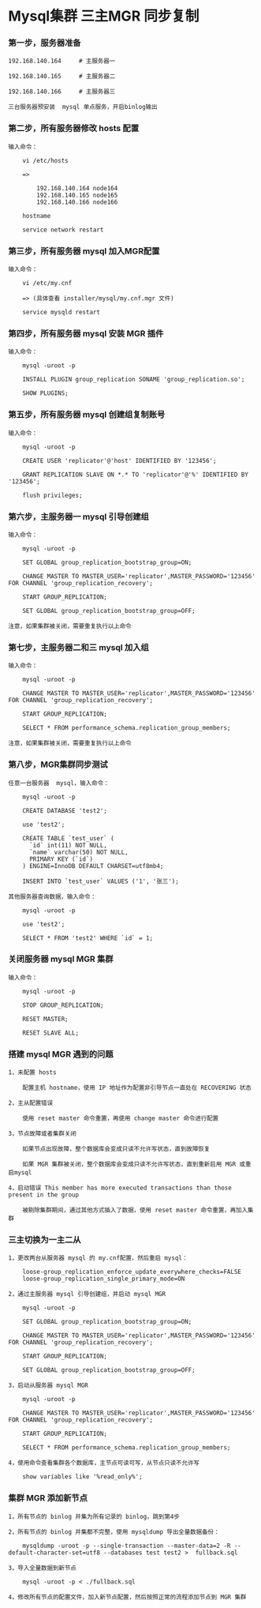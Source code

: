 
# Mysql集群 三主MGR 同步复制

### 第一步，服务器准备
		
	192.168.140.164		# 主服务器一
	
	192.168.140.165		# 主服务器二
	
	192.168.140.166		# 主服务器三
	
	三台服务器预安装  mysql 单点服务，开启binlog输出

### 第二步，所有服务器修改 hosts 配置
	
	输入命令：
	
		vi /etc/hosts
		
		=>
		
			192.168.140.164 node164
			192.168.140.165 node165
			192.168.140.166 node166
		
		hostname
		
		service network restart
	
### 第三步，所有服务器 mysql 加入MGR配置

	输入命令：
	
		vi /etc/my.cnf
		
		=> (具体查看 installer/mysql/my.cnf.mgr 文件)
		
		service mysqld restart
		
### 第四步，所有服务器 mysql 安装 MGR 插件

	输入命令：
		
		mysql -uroot -p
		
		INSTALL PLUGIN group_replication SONAME 'group_replication.so';
		
		SHOW PLUGINS;
	
### 第五步，所有服务器 mysql 创建组复制账号

	输入命令：
		
		mysql -uroot -p
		
		CREATE USER 'replicator'@'host' IDENTIFIED BY '123456';
		
		GRANT REPLICATION SLAVE ON *.* TO 'replicator'@'%' IDENTIFIED BY '123456';
		
		flush privileges;
	
### 第六步，主服务器一  mysql 引导创建组

	输入命令：
		
		mysql -uroot -p
		
		SET GLOBAL group_replication_bootstrap_group=ON;
		
		CHANGE MASTER TO MASTER_USER='replicator',MASTER_PASSWORD='123456' FOR CHANNEL 'group_replication_recovery';
		
		START GROUP_REPLICATION;
		
		SET GLOBAL group_replication_bootstrap_group=OFF;
	
	注意，如果集群被关闭，需要重复执行以上命令

### 第七步，主服务器二和三 mysql 加入组

	输入命令：
		
		mysql -uroot -p
		
		CHANGE MASTER TO MASTER_USER='replicator',MASTER_PASSWORD='123456' FOR CHANNEL 'group_replication_recovery';
		
		START GROUP_REPLICATION;
		
		SELECT * FROM performance_schema.replication_group_members;
	
	注意，如果集群被关闭，需要重复执行以上命令

### 第八步，MGR集群同步测试

	任意一台服务器  mysql，输入命令：
		
		mysql -uroot -p
		
		CREATE DATABASE 'test2';
		
		use 'test2';
		
		CREATE TABLE `test_user` (
		  `id` int(11) NOT NULL,
		  `name` varchar(50) NOT NULL,
		  PRIMARY KEY (`id`)
		) ENGINE=InnoDB DEFAULT CHARSET=utf8mb4;
		
		INSERT INTO `test_user` VALUES ('1', '张三');
	
	其他服务器查询数据，输入命令：
		
		mysql -uroot -p
		
		use 'test2';
		
		SELECT * FROM 'test2' WHERE `id` = 1;

### 关闭服务器 mysql MGR 集群

	输入命令：
		
		mysql -uroot -p
		
		STOP GROUP_REPLICATION;
		
		RESET MASTER;
		
		RESET SLAVE ALL;
		
### 搭建 mysql MGR 遇到的问题

	1，未配置 hosts
	
		配置主机 hostname，使用 IP 地址作为配置非引导节点一直处在 RECOVERING 状态
	
	2，主从配置错误
	
		使用 reset master 命令重置，再使用 change master 命令进行配置
	
	3，节点故障或者集群关闭
	
		如果节点出现故障，整个数据库会变成只读不允许写状态，直到故障恢复
		
		如果 MGR 集群被关闭，整个数据库会变成只读不允许写状态，直到重新启用 MGR 或重启mysql
	
	4，启动错误 This member has more executed transactions than those present in the group
	
		被剔除集群期间，通过其他方式插入了数据，使用 reset master 命令重置，再加入集群

### 三主切换为一主二从

	1，更改两台从服务器 mysql 的 my.cnf配置，然后重启 mysql：
	
		loose-group_replication_enforce_update_everywhere_checks=FALSE
		loose-group_replication_single_primary_mode=ON
	
	2，通过主服务器 mysql 引导创建组，并启动 mysql MGR
		
		mysql -uroot -p
		
		SET GLOBAL group_replication_bootstrap_group=ON;
		
		CHANGE MASTER TO MASTER_USER='replicator',MASTER_PASSWORD='123456' FOR CHANNEL 'group_replication_recovery';
		
		START GROUP_REPLICATION;
		
		SET GLOBAL group_replication_bootstrap_group=OFF;
	
	3，启动从服务器 mysql MGR
		
		mysql -uroot -p
		
		CHANGE MASTER TO MASTER_USER='replicator',MASTER_PASSWORD='123456' FOR CHANNEL 'group_replication_recovery';
		
		START GROUP_REPLICATION;
		
		SELECT * FROM performance_schema.replication_group_members;
	
	4，使用命令查看集群各个数据库，主节点可读可写，从节点只读不允许写
	
		show variables like '%read_only%';

### 集群 MGR 添加新节点

	1，所有节点的 binlog 并集为所有记录的 binlog，跳到第4步
	
	2，所有节点的 binlog 并集都不完整，使用 mysqldump 导出全量数据备份：
	
		mysqldump -uroot -p --single-transaction --master-data=2 -R --default-character-set=utf8 --databases test test2 >  fullback.sql
	
	3，导入全量数据到新节点
		
		mysql -uroot -p < ./fullback.sql
	
	4，修改所有节点的配置文件，加入新节点配置，然后按照正常的流程添加节点到 MGR 集群


